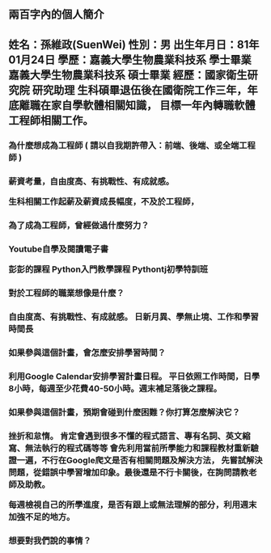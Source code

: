 
<h2>兩百字內的個人簡介<h2>

姓名：孫維政(SuenWei)
性別：男
出生年月日：81年01月24日
學歷：嘉義大學生物農業科技系 學士畢業
     嘉義大學生物農業科技系 碩士畢業
經歷：國家衛生研究院 研究助理
生科碩畢退伍後在國衛院工作三年，年底離職在家自學軟體相關知識，
目標一年內轉職軟體工程師相關工作。

<h3>為什麼想成為工程師 ( 請以自我期許帶入：前端、後端、或全端工程師 )<h3>

薪資考量，自由度高、有挑戰性、有成就感。

生科相關工作起薪及薪資成長幅度，不及於工程師，



<h3>為了成為工程師，曾經做過什麼努力？<h3>


Youtube自學及閱讀電子書   

彭彭的課程 Python入門教學課程
Pythontj初學特訓班

  
<h3>對於工程師的職業想像是什麼？<h3>

自由度高、有挑戰性、有成就感。
日新月異、學無止境、工作和學習時間長




<h3>如果參與這個計畫，會怎麼安排學習時間？<h3>

利用Google Calendar安排學習計畫日程。
平日依照工作時間，日學8小時，每週至少花費40-50小時。週末補足落後之課程。


<h3>如果參與這個計畫，預期會碰到什麼困難？你打算怎麼解決它？<h3>

挫折和怠惰。
肯定會遇到很多不懂的程式語言、專有名詞、英文縮寫、無法執行的程式碼等等
會先利用當前所學能力和課程教材重新驗證一遍，不行在Google爬文是否有相關問題及解決方法，
先嘗試解決問題，從錯誤中學習增加印象。最後還是不行卡關後，在詢問請教老師及助教。

每週檢視自己的所學進度，是否有跟上或無法理解的部分，利用週末加強不足的地方。



<h3>想要對我們說的事情？<h3>

